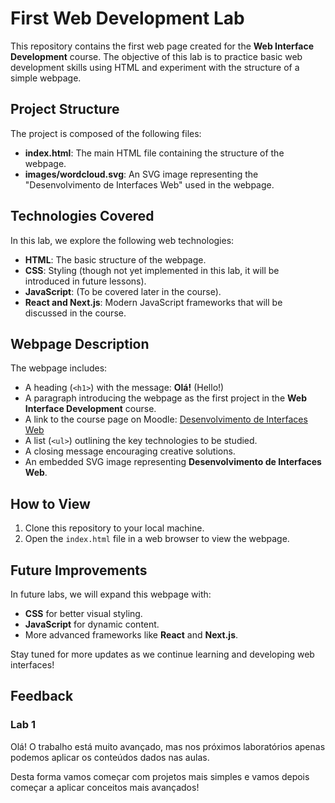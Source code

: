 # First Web Development Lab

This repository contains the first web page created for the **Web Interface Development** course. The objective of this lab is to practice basic web development skills using HTML and experiment with the structure of a simple webpage.

## Project Structure

The project is composed of the following files:

- **index.html**: The main HTML file containing the structure of the webpage.
- **images/wordcloud.svg**: An SVG image representing the "Desenvolvimento de Interfaces Web" used in the webpage.

## Technologies Covered

In this lab, we explore the following web technologies:

- **HTML**: The basic structure of the webpage.
- **CSS**: Styling (though not yet implemented in this lab, it will be introduced in future lessons).
- **JavaScript**: (To be covered later in the course).
- **React and Next.js**: Modern JavaScript frameworks that will be discussed in the course.

## Webpage Description

The webpage includes:

- A heading (`<h1>`) with the message: **Olá!** (Hello!)
- A paragraph introducing the webpage as the first project in the **Web Interface Development** course.
- A link to the course page on Moodle: [Desenvolvimento de Interfaces Web](https://moodle.ensinolusofona.pt/course/view.php?id=28717)
- A list (`<ul>`) outlining the key technologies to be studied.
- A closing message encouraging creative solutions.
- An embedded SVG image representing **Desenvolvimento de Interfaces Web**.

## How to View

1. Clone this repository to your local machine.
2. Open the `index.html` file in a web browser to view the webpage.

## Future Improvements

In future labs, we will expand this webpage with:

- **CSS** for better visual styling.
- **JavaScript** for dynamic content.
- More advanced frameworks like **React** and **Next.js**.

Stay tuned for more updates as we continue learning and developing web interfaces!

## Feedback

### Lab 1

Olá! O trabalho está muito avançado, mas nos próximos laboratórios apenas podemos aplicar os conteúdos dados nas aulas.

Desta forma vamos começar com projetos mais simples e vamos depois começar a aplicar conceitos mais avançados!

